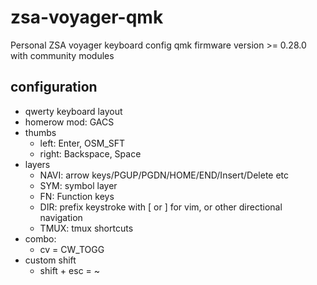 # zsa-voyager-qmk

Personal ZSA voyager keyboard config
qmk firmware version >= 0.28.0 with community modules

## configuration
* qwerty keyboard layout
* homerow mod: GACS
* thumbs
    * left: Enter, OSM_SFT
    * right: Backspace, Space
* layers
    * NAVI: arrow keys/PGUP/PGDN/HOME/END/Insert/Delete etc
    * SYM: symbol layer
    * FN: Function keys
    * DIR: prefix keystroke with [ or ] for vim, or other directional navigation
    * TMUX: tmux shortcuts
* combo:
    * cv = CW_TOGG
* custom shift
    * shift + esc = ~
